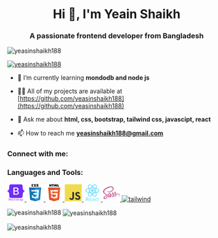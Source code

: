 <h1 align="center">Hi 👋, I'm Yeain Shaikh</h1>
<h3 align="center">A passionate frontend developer from Bangladesh</h3>

<p align="left"> <img src="https://komarev.com/ghpvc/?username=yeasinshaikh188&label=Profile%20views&color=0e75b6&style=flat" alt="yeasinshaikh188" /> </p>

<p align="left"> <a href="https://github.com/ryo-ma/github-profile-trophy"><img src="https://github-profile-trophy.vercel.app/?username=yeasinshaikh188" alt="yeasinshaikh188" /></a> </p>

- 🌱 I’m currently learning **mondodb and node js**

- 👨‍💻 All of my projects are available at [https://github.com/yeasinshaikh188](https://github.com/yeasinshaikh188)

- 💬 Ask me about **html, css, bootstrap, tailwind css, javascipt, react**

- 📫 How to reach me **yeasinshaikh188@gmail.com**

<h3 align="left">Connect with me:</h3>
<p align="left">
</p>

<h3 align="left">Languages and Tools:</h3>
<p align="left"> <a href="https://getbootstrap.com" target="_blank" rel="noreferrer"> <img src="https://raw.githubusercontent.com/devicons/devicon/master/icons/bootstrap/bootstrap-plain-wordmark.svg" alt="bootstrap" width="40" height="40"/> </a> <a href="https://www.w3schools.com/css/" target="_blank" rel="noreferrer"> <img src="https://raw.githubusercontent.com/devicons/devicon/master/icons/css3/css3-original-wordmark.svg" alt="css3" width="40" height="40"/> </a> <a href="https://www.w3.org/html/" target="_blank" rel="noreferrer"> <img src="https://raw.githubusercontent.com/devicons/devicon/master/icons/html5/html5-original-wordmark.svg" alt="html5" width="40" height="40"/> </a> <a href="https://developer.mozilla.org/en-US/docs/Web/JavaScript" target="_blank" rel="noreferrer"> <img src="https://raw.githubusercontent.com/devicons/devicon/master/icons/javascript/javascript-original.svg" alt="javascript" width="40" height="40"/> </a> <a href="https://reactjs.org/" target="_blank" rel="noreferrer"> <img src="https://raw.githubusercontent.com/devicons/devicon/master/icons/react/react-original-wordmark.svg" alt="react" width="40" height="40"/> </a> <a href="https://sass-lang.com" target="_blank" rel="noreferrer"> <img src="https://raw.githubusercontent.com/devicons/devicon/master/icons/sass/sass-original.svg" alt="sass" width="40" height="40"/> </a> <a href="https://tailwindcss.com/" target="_blank" rel="noreferrer"> <img src="https://www.vectorlogo.zone/logos/tailwindcss/tailwindcss-icon.svg" alt="tailwind" width="40" height="40"/> </a> </p>

<p><img align="left" src="https://github-readme-stats.vercel.app/api/top-langs?username=yeasinshaikh188&show_icons=true&locale=en&layout=compact" alt="yeasinshaikh188" /></p>

<p>&nbsp;<img align="center" src="https://github-readme-stats.vercel.app/api?username=yeasinshaikh188&show_icons=true&locale=en" alt="yeasinshaikh188" /></p>

<p><img align="center" src="https://github-readme-streak-stats.herokuapp.com/?user=yeasinshaikh188&" alt="yeasinshaikh188" /></p>
